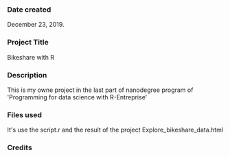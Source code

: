 ### Date created
December 23, 2019.

### Project Title
Bikeshare with R

### Description
This is my owne project in the last part of nanodegree program of 'Programming for data science with R-Entreprise'

### Files used
It's use the script.r
 and the result of the project Explore_bikeshare_data.html

### Credits


